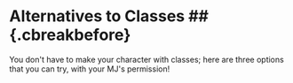 # Alternatives to Classes ## {.cbreakbefore}

You don't have to make your character with classes; here are three options that you can try, with your MJ's permission!
